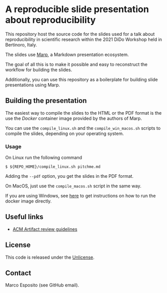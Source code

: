 # A reproducible slide presentation about reproducibility


This repository host the source code for the slides used for a talk about reproducibility in scientific research within the 2021 DiDo Workshop held in Bertinoro, Italy.

The slides use [Marp](https://marp.app/), a Markdown presentation ecosystem.

The goal of all this is to make it possible and easy to reconstruct the workflow for building the slides.

Additionally, you can use this repository as a boilerplate for building slide presentations using Marp.


## Building the presentation

The easiest way to compile the slides to the HTML or the PDF format is the use the *Docker* container image provided by the authors of Marp.

You can use the ```compile_linux.sh``` and the ```compile_win_macos.sh``` scripts to compile the slides, depending on your operating system.

### Usage

On Linux run the following command

```$ ${REPO_HOME}/compile_linux.sh pitchme.md```

Adding the ```--pdf``` option, you get the slides in the PDF format.

On MacOS, just use the ```compile_macos.sh``` script in the same way.

If you are using Windows, see [here](https://hub.docker.com/r/marpteam/marp-cli/) to get instructions on how to run the docker image directly.


## Useful links

- [ACM Artifact review guidelines](https://www.acm.org/publications/policies/artifact-review-and-badging-current)

## License

This code is released under the [Unlicense](https://unlicense.org/).

## Contact

Marco Esposito (see GitHub email).